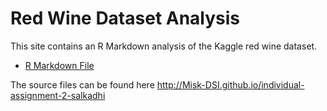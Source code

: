 # Red Wine Dataset Analysis

This site contains an R Markdown analysis of the Kaggle red wine dataset.

- [R Markdown File](./wine_report.html)

The source files can be found here http://Misk-DSI.github.io/individual-assignment-2-salkadhi
